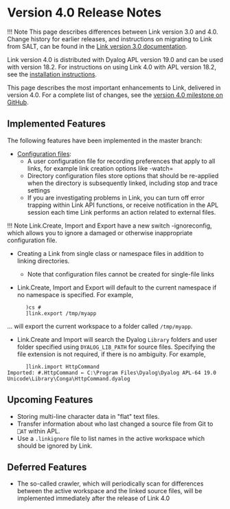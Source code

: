 # Version 4.0 Release Notes

!!! Note
     This page describes differences between Link version 3.0 and 4.0. 
     Change history for earlier releases,
     and instructions on migrating to Link from SALT, can be found in the
     [Link version 3.0 documentation](https://dyalog.github.io/link/3.0/).

Link version 4.0 is distributed with Dyalog APL version 19.0 and can be used with version 18.2. For instructions on using
Link 4.0 with APL version 18.2, see the [installation instructions](Installation.md).

This page describes the most important enhancements to Link, delivered in version 4.0. For a complete list of changes, see the [version 4.0 milestone on GitHub](https://github.com/Dyalog/link/milestone/2).

## Implemented Features

The following features have been implemented in the master branch:

* [Configuration files](Usage/ConfigFiles.md):
    - A user configuration file for recording preferences that apply to all links, for example link creation options like -watch=
    - Directory configuration files store options that should be re-applied when the directory is subsequently linked, including stop and trace settings
    - If you are investigating problems in Link, you can turn off error trapping within Link API functions, or receive notification in the APL session each time Link performs an action related to external files.

!!! Note
     Link.Create, Import and Export have a new switch -ignoreconfig, which allows you
     to ignore a damaged or otherwise inappropriate configuration file.

* Creating a Link from single class or namespace files in addition to linking directories.
    - Note that configuration files cannot be created for single-file links

* Link.Create, Import and Export will default to the current namespace if no namespace is specified. For example,

```
      )cs #
      ]link.export /tmp/myapp
```
... will export the current workspace to a folder called `/tmp/myapp`.

* Link.Create and Import will search the Dyalog `Library` folders and user folder specified using `DYALOG_LIB_PATH` for source files. Specifying the file extension is not required, if there is no ambiguity. For example,

```
      ]link.import HttpCommand
Imported: #.HttpCommand ← C:\Program Files\Dyalog\Dyalog APL-64 19.0 Unicode\Library\Conga\HttpCommand.dyalog
```

## Upcoming Features

* Storing multi-line character data in "flat" text files.
* Transfer information about who last changed a source file from Git to `⎕AT` within APL.
* Use a `.linkignore` file to list names in the active workspace which should be ignored by Link.

## Deferred Features

* The so-called crawler, which will periodically scan for differences between the active workspace and the linked source files, will be implemented immediately after the release of Link 4.0
